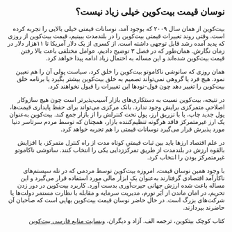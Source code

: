 <div dir="rtl">
    <br/>
    <h2 id="3">نوسان قیمت بیت‌کوین خیلی زیاد نیست؟</h2>
    <p>بیت‌کوین از همان سال ۲۰۰۹ که بوجود آمد، نوسانات قیمتی خیلی بالایی را تجربه کرده است. وقتی روند تغییرات قیمتی بیت‌کوین را در بلندمدت ببینیم، قیمت بیت‌کوین از روزی که پدید آمده رشد قابل توجهی داشته است. از کسری از یک دلار آمریکا تا ۱۱هزار دلار در زمان نگارش. همان‌طور که در فصل ۳ توضیح دادیم، عوامل مختلفی باعث بالا رفتن قیمت بیت‌کوین شده‌اند و این مساله به احتمال زیاد ادامه پیدا خواهد کرد.</p>
    <p>همان روزی که ساتوشی ناکاموتو بیت‌کوین را خلق کرد، سیاست پولی آن را هم تعیین نمود. هیچ فرد یا گروهی نمی‌تواند تصمیم به خلق بیت‌کوین بیشتر بگیرد یا برنامه خلق بیت‌کوین را تغییر دهد چون فول-نودها این تغییرات را قبول نخواهند کرد.</p>
    <p>در نتیجه، بیت‌کوین نسبت به دستکاری‌های بازار آسیب‌پذیرتر است چون هیچ سازوکار اصلاحیِ متمرکزی برایش وجود ندارد. بانک مرکزی می‌تواند برای حفظ پایداری قیمت‌ها، پول جدید چاپ، یا با تزریق ارز، پول تحت کنترلش را از بازار جمع کند. بیت‌کوین به‌عنوان یک ارز غیرمتمرکز فاقد هرگونه تنظیم‌کننده بازار، همچنان که توسط مردم سرتاسر دنیا مورد پذیرش قرار می‌گیرد نوسانات قیمتی را هم تجربه خواهد کرد.</p>
    <p>در علم اقتصاد ارزها باید بین ثبات قیمتیِ کوتاه مدت از راه کنترل متمرکز، یا افزایش بالقوه ارزش در بلندمدت از طریق تمرکززدایی یکی را انتخاب کنند. ساتوشی ناکاموتو غیرمتمرکز بودن را انتخاب کرد.</p>
    <p>با وجود همین نوسان قیمت، امروزه بیت‌کوین توسط مردمی که در تله سیستم‌های ناکارآمد اقتصادی گرفتارند به‌عنوان یک ابزار مالی مورد استفاده قرار می‌گیرد و این مساله باعث شده ارزش جهانی حیرت‌آوری بدست آورد. کاربرد بیت‌کوین در دور زدن تحریم، در امان ماندن از اَبَر تورم‌، مدیریت سرمایه و مقابله با نظارت مستمر دولت‌ها یا شرکت‌های بزرگ است. در حال حاضر نوسان قیمت بیت‌کوین بهایی است که صاحبان آن حاضرند بپردازند.</p>
    <p>کتاب کوچک بیتکوین، ترجمه الف. آزاد و دیگران، <a href="https://bitcoind.me">وبسایت منابع فارسی بیت‌کوین</a></p>
</div>